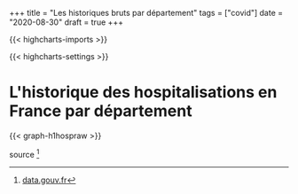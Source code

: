 +++
title = "Les historiques bruts par département"
tags = ["covid"]
date = "2020-08-30"
draft = true
+++


{{< highcharts-imports >}}

{{< highcharts-settings >}}

# L'historique des hospitalisations en France par département <a name="graphique"></a>

{{< graph-h1hospraw >}}

source [^1]


[^1]: [data.gouv.fr](https://www.data.gouv.fr/fr/datasets/donnees-hospitalieres-relatives-a-lepidemie-de-covid-19/)